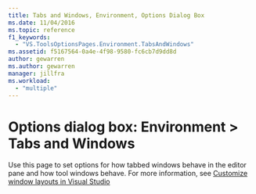 ```yaml
---
title: Tabs and Windows, Environment, Options Dialog Box
ms.date: 11/04/2016
ms.topic: reference
f1_keywords:
  - "VS.ToolsOptionsPages.Environment.TabsAndWindows"
ms.assetid: f5167564-0a4e-4f98-9580-fc6cb7d9dd8d
author: gewarren
ms.author: gewarren
manager: jillfra
ms.workload:
  - "multiple"
---
```

# Options dialog box: Environment \> Tabs and Windows

Use this page to set options for how tabbed windows behave in the editor pane and how tool windows behave. For more information, see [Customize window layouts in Visual Studio](../../ide/customizing-window-layouts-in-visual-studio.md)